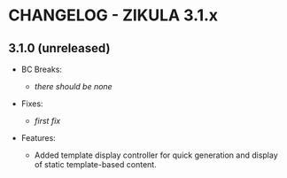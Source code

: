 # CHANGELOG - ZIKULA 3.1.x

## 3.1.0 (unreleased)

- BC Breaks:
  - _there should be none_

- Fixes:
  - _first fix_

- Features:
  - Added template display controller for quick generation and display of static template-based content.
